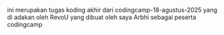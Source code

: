 ini merupakan tugas koding akhir dari codingcamp-18-agustus-2025 yang di adakan oleh RevoU yang dibuat oleh saya Arbhi sebagai peserta codingcamp
